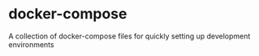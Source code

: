 # docker-compose
A collection of docker-compose files for quickly setting up development environments
